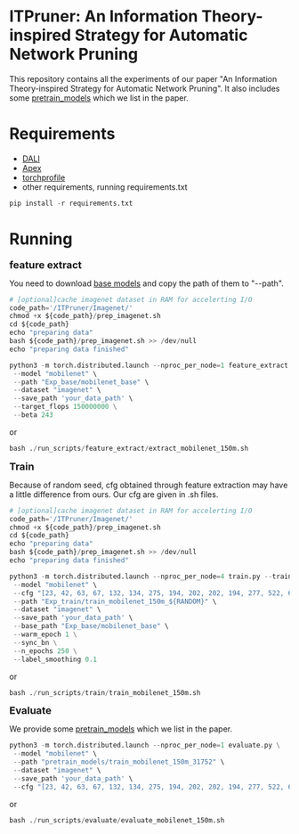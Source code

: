 # ITPruner: An Information Theory-inspired Strategy for Automatic Network Pruning

This repository contains all the experiments of our paper "An Information Theory-inspired Strategy for Automatic Network Pruning". It also includes some [pretrain_models](https://drive.google.com/drive/folders/12B741haMD8qGV6x2UMe0yjnIYOTuIokU?usp=sharing) which we list in the paper.

# Requirements

* [DALI](https://github.com/NVIDIA/DALI)
* [Apex](https://github.com/NVIDIA/apex)
* [torchprofile](https://github.com/zhijian-liu/torchprofile)
* other requirements, running requirements.txt

```python
pip install -r requirements.txt
```



# Running

<font size=4>**feature extract**</font>

You need to download [base models](https://drive.google.com/drive/folders/1jAXw4pEFmaw6fSgqNGRhhvtsM-ZUhZsr?usp=sharing) and copy the path of them to "--path".

```python
# [optional]cache imagenet dataset in RAM for accelerting I/O
code_path='/ITPruner/Imagenet/'
chmod +x ${code_path}/prep_imagenet.sh
cd ${code_path}
echo "preparing data"
bash ${code_path}/prep_imagenet.sh >> /dev/null
echo "preparing data finished"

python3 -m torch.distributed.launch --nproc_per_node=1 feature_extract.py \
 --model "mobilenet" \
 --path "Exp_base/mobilenet_base" \
 --dataset "imagenet" \
 --save_path 'your_data_path' \ 
 --target_flops 150000000 \
 --beta 243
```

or 

```python
bash ./run_scripts/feature_extract/extract_mobilenet_150m.sh
```



<font size=4>**Train**</font>

Because of random seed, cfg obtained through feature extraction may have a little difference from ours. Our cfg are given in .sh files.

```python
# [optional]cache imagenet dataset in RAM for accelerting I/O
code_path='/ITPruner/Imagenet/'
chmod +x ${code_path}/prep_imagenet.sh
cd ${code_path}
echo "preparing data"
bash ${code_path}/prep_imagenet.sh >> /dev/null
echo "preparing data finished"

python3 -m torch.distributed.launch --nproc_per_node=4 train.py --train \
 --model "mobilenet" \
 --cfg "[23, 42, 63, 67, 132, 134, 275, 194, 202, 202, 194, 277, 522, 687]" \
 --path "Exp_train/train_mobilenet_150m_${RANDOM}" \
 --dataset "imagenet" \
 --save_path 'your_data_path' \
 --base_path "Exp_base/mobilenet_base" \
 --warm_epoch 1 \
 --sync_bn \
 --n_epochs 250 \
 --label_smoothing 0.1
```

or

```python
bash ./run_scripts/train/train_mobilenet_150m.sh
```



<font size=4>**Evaluate**</font>

We provide some [pretrain_models](https://drive.google.com/drive/folders/12B741haMD8qGV6x2UMe0yjnIYOTuIokU?usp=sharing) which we list in the paper.

```python
python3 -m torch.distributed.launch --nproc_per_node=1 evaluate.py \
 --model "mobilenet" \
 --path "pretrain_models/train_mobilenet_150m_31752" \
 --dataset "imagenet" \
 --save_path 'your_data_path' \
 --cfg "[23, 42, 63, 67, 132, 134, 275, 194, 202, 202, 194, 277, 522, 687]"
```

or

```python
bash ./run_scripts/evaluate/evaluate_mobilenet_150m.sh
```

